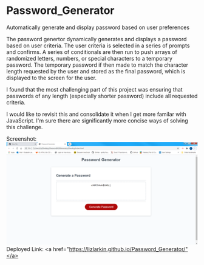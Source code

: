 # Password_Generator
Automatically generate and display password based on user preferences

The password genertor dynamically generates and displays a password based on user criteria.
The user criteria is selected in a series of prompts and confirms. A series of conditionals
are then run to push arrays of randomized letters, numbers, or special characters to a temporary 
password. The temporary password if then made to match the character length requested by the user
and stored as the final password, which is displayed to the screen for the user.

I found that the most challenging part of this project was ensuring that passwords of any length
(especially shorter password) include all requested criteria. 

I would like to revisit this and consolidate it when I get more familar with JavaScript. I'm sure
there are significantly more concise ways of solving this challenge. 

Screenshot: <img src="Password_Generator_Screenshot.png">
Deployed Link: <a href="https://lizlarkin.github.io/Password_Generator/"</a> 
